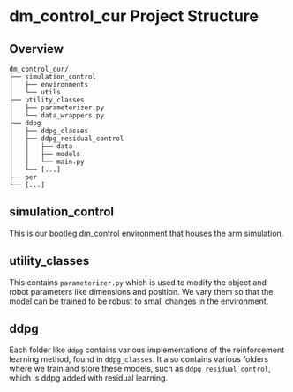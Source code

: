 # dm_control_cur Project Structure
## Overview
```
dm_control_cur/
├── simulation_control
│   ├── environments
│   └── utils
├── utility_classes
│   ├── parameterizer.py
│   └── data_wrappers.py
├── ddpg
│   ├── ddpg_classes
│   ├── ddpg_residual_control
│   │   ├── data
│   │   ├── models
│   │   └── main.py
│   └── [...]
├── per
└── [...]
```
## simulation_control
This is our bootleg dm_control environment that houses the arm simulation.
## utility_classes
This contains ```parameterizer.py``` which is used to modify the object and robot parameters like dimensions and position. We vary them so that the model can be trained to be robust to small changes in the environment.
## ddpg
Each folder like ```ddpg``` contains various implementations of the reinforcement learning method, found in ```ddpg_classes```. It also contains various folders where we train and store these models, such as ```ddpg_residual_control```, which is ddpg added with residual learning.

